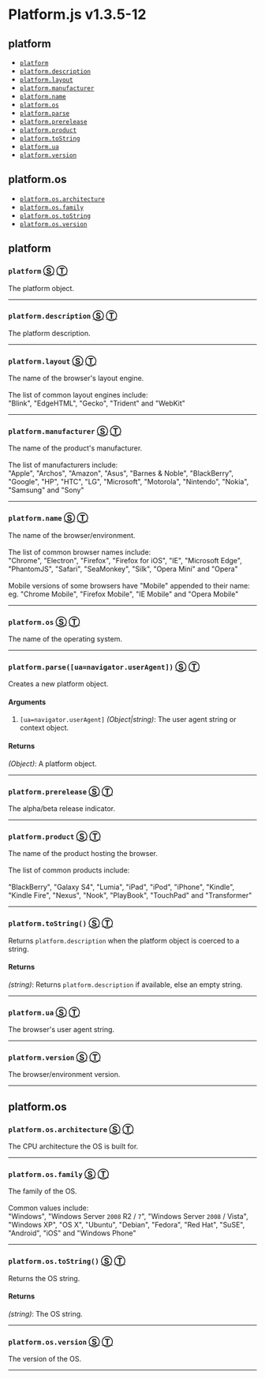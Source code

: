 # Platform.js <span>v1.3.5-12</span>

<!-- div class="toc-container" -->




<!-- div -->

## <a name="toc-platform"></a> platform

* <a href="#platform">`platform`</a>
* <a href="#platformdescription">`platform.description`</a>
* <a href="#platformlayout">`platform.layout`</a>
* <a href="#platformmanufacturer">`platform.manufacturer`</a>
* <a href="#platformname">`platform.name`</a>
* <a href="#platformos">`platform.os`</a>
* <a href="#platformparseuanavigatoruseragent">`platform.parse`</a>
* <a href="#platformprerelease">`platform.prerelease`</a>
* <a href="#platformproduct">`platform.product`</a>
* <a href="#platformtostring">`platform.toString`</a>
* <a href="#platformua">`platform.ua`</a>
* <a href="#platformversion">`platform.version`</a>

<!-- /div -->




<!-- div -->

## <a name="toc-platform-os"></a> platform.os

* <a href="#platformosarchitecture">`platform.os.architecture`</a>
* <a href="#platformosfamily">`platform.os.family`</a>
* <a href="#platformostostring">`platform.os.toString`</a>
* <a href="#platformosversion">`platform.os.version`</a>

<!-- /div -->

<!-- /div -->

<!-- div class="doc-container" -->




<!-- div -->

## platform




<!-- div -->

### <a name="platform"></a> `platform` [&#x24C8;](https://github.com/GerHobbelt/platform.js/blob/master/platform.js#L1090 "View in source") [&#x24C9;][1]

The platform object.

---

<!-- /div -->



<!-- div -->

### <a name="platformdescription"></a> `platform.description` [&#x24C8;](https://github.com/GerHobbelt/platform.js/blob/master/platform.js#L1098 "View in source") [&#x24C9;][1]

The platform description.

---

<!-- /div -->



<!-- div -->

### <a name="platformlayout"></a> `platform.layout` [&#x24C8;](https://github.com/GerHobbelt/platform.js/blob/master/platform.js#L1109 "View in source") [&#x24C9;][1]

The name of the browser's layout engine.
<br>
<br>
The list of common layout engines include:<br>
"Blink", "EdgeHTML", "Gecko", "Trident" and "WebKit"

---

<!-- /div -->



<!-- div -->

### <a name="platformmanufacturer"></a> `platform.manufacturer` [&#x24C8;](https://github.com/GerHobbelt/platform.js/blob/master/platform.js#L1122 "View in source") [&#x24C9;][1]

The name of the product's manufacturer.
<br>
<br>
The list of manufacturers include:<br>
"Apple", "Archos", "Amazon", "Asus", "Barnes & Noble", "BlackBerry",
"Google", "HP", "HTC", "LG", "Microsoft", "Motorola", "Nintendo",
"Nokia", "Samsung" and "Sony"

---

<!-- /div -->



<!-- div -->

### <a name="platformname"></a> `platform.name` [&#x24C8;](https://github.com/GerHobbelt/platform.js/blob/master/platform.js#L1138 "View in source") [&#x24C9;][1]

The name of the browser/environment.
<br>
<br>
The list of common browser names include:<br>
"Chrome", "Electron", "Firefox", "Firefox for iOS", "IE",
"Microsoft Edge", "PhantomJS", "Safari", "SeaMonkey", "Silk",
"Opera Mini" and "Opera"
<br>
<br>
Mobile versions of some browsers have "Mobile" appended to their name:<br>
eg. "Chrome Mobile", "Firefox Mobile", "IE Mobile" and "Opera Mobile"

---

<!-- /div -->



<!-- div -->

### <a name="platformos"></a> `platform.os` [&#x24C8;](https://github.com/GerHobbelt/platform.js/blob/master/platform.js#L1183 "View in source") [&#x24C9;][1]

The name of the operating system.

---

<!-- /div -->



<!-- div -->

### <a name="platformparseuanavigatoruseragent"></a> `platform.parse([ua=navigator.userAgent])` [&#x24C8;](https://github.com/GerHobbelt/platform.js/blob/master/platform.js#L253 "View in source") [&#x24C9;][1]

Creates a new platform object.




#### Arguments

1. `[ua=navigator.userAgent]` *(Object|string)*: The user agent string or context object.




#### Returns

*(Object)*: A platform object.

---

<!-- /div -->



<!-- div -->

### <a name="platformprerelease"></a> `platform.prerelease` [&#x24C8;](https://github.com/GerHobbelt/platform.js/blob/master/platform.js#L1146 "View in source") [&#x24C9;][1]

The alpha/beta release indicator.

---

<!-- /div -->



<!-- div -->

### <a name="platformproduct"></a> `platform.product` [&#x24C8;](https://github.com/GerHobbelt/platform.js/blob/master/platform.js#L1159 "View in source") [&#x24C9;][1]

The name of the product hosting the browser.
<br>
<br>
The list of common products include:
<br>
<br>
"BlackBerry", "Galaxy S4", "Lumia", "iPad", "iPod", "iPhone", "Kindle",
"Kindle Fire", "Nexus", "Nook", "PlayBook", "TouchPad" and "Transformer"

---

<!-- /div -->



<!-- div -->

### <a name="platformtostring"></a> `platform.toString()` [&#x24C8;](https://github.com/GerHobbelt/platform.js/blob/master/platform.js#L626 "View in source") [&#x24C9;][1]

Returns `platform.description` when the platform object is coerced to a string.




#### Returns

*(string)*: Returns `platform.description` if available, else an empty string.

---

<!-- /div -->



<!-- div -->

### <a name="platformua"></a> `platform.ua` [&#x24C8;](https://github.com/GerHobbelt/platform.js/blob/master/platform.js#L1167 "View in source") [&#x24C9;][1]

The browser's user agent string.

---

<!-- /div -->



<!-- div -->

### <a name="platformversion"></a> `platform.version` [&#x24C8;](https://github.com/GerHobbelt/platform.js/blob/master/platform.js#L1175 "View in source") [&#x24C9;][1]

The browser/environment version.

---

<!-- /div -->

<!-- /div -->




<!-- div -->

## platform.os




<!-- div -->

### <a name="platformosarchitecture"></a> `platform.os.architecture` [&#x24C8;](https://github.com/GerHobbelt/platform.js/blob/master/platform.js#L1191 "View in source") [&#x24C9;][1]

The CPU architecture the OS is built for.

---

<!-- /div -->



<!-- div -->

### <a name="platformosfamily"></a> `platform.os.family` [&#x24C8;](https://github.com/GerHobbelt/platform.js/blob/master/platform.js#L1204 "View in source") [&#x24C9;][1]

The family of the OS.
<br>
<br>
Common values include:<br>
"Windows", "Windows Server `2008` R2 / `7`", "Windows Server `2008` / Vista",
"Windows XP", "OS X", "Ubuntu", "Debian", "Fedora", "Red Hat", "SuSE",
"Android", "iOS" and "Windows Phone"

---

<!-- /div -->



<!-- div -->

### <a name="platformostostring"></a> `platform.os.toString()` [&#x24C8;](https://github.com/GerHobbelt/platform.js/blob/master/platform.js#L1220 "View in source") [&#x24C9;][1]

Returns the OS string.




#### Returns

*(string)*: The OS string.

---

<!-- /div -->



<!-- div -->

### <a name="platformosversion"></a> `platform.os.version` [&#x24C8;](https://github.com/GerHobbelt/platform.js/blob/master/platform.js#L1212 "View in source") [&#x24C9;][1]

The version of the OS.

---

<!-- /div -->

<!-- /div -->

<!-- /div -->




 [1]: #toc-platform "Jump back to the TOC."
